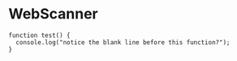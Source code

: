# WebScanner

```
function test() {
  console.log("notice the blank line before this function?");
}
```

